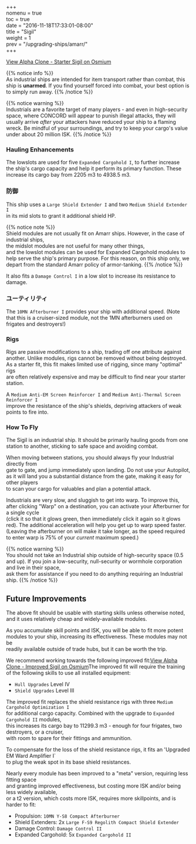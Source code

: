 +++  
nomenu = true  
toc = true  
date = "2016-11-18T17:33:01-08:00"  
title = "Sigil"  
weight = 1  
prev = "/upgrading-ships/amarr/"  
+++

<object type="image/svg+xml" data="https://o.smium.org/api/convert/118471/svg/118471-alpha-clone---starter-sigil.svg?privatetoken=703829454870282240"><a href="https://o.smium.org/loadout/private/118471/703829454870282240">View Alpha Clone - Starter Sigil on Osmium</a></object>

{{% notice info %}}  
As industrial ships are intended for item transport rather than combat, this ship is **unarmed**. If you find yourself forced into combat, your best option is to simply run away.
{{% /notice %}}

{{% notice warning %}}  
Industrials are a favorite target of many players - and even in high-security space, where CONCORD will appear to punish illegal attacks, they will usually arrive *after* your attackers have reduced your ship to a flaming wreck. Be mindful of your surroundings, and try to keep your cargo's value under about 20 million ISK.
{{% /notice %}}

### Hauling Enhancements

The lowslots are used for five `Expanded Cargohold I`, to further increase  
the ship's cargo capacity and help it perform its primary function. These increase its cargo bay from 2205 m3 to 4938.5 m3.

### 防御

This ship uses a `Large Shield Extender I` and two `Medium Shield Extender I`   
in its mid slots to grant it additional shield HP.

{{% notice note %}}  
Shield modules are not usually fit on Amarr ships. However, in the case of industrial ships,  
the midslot modules are not useful for many other things,  
and the lowslot modules can be used for Expanded Cargohold modules to help serve the ship's primary purpose. For this reason, on this ship only, we depart from the standard Amarr policy of armor-tanking.
{{% /notice %}}

It also fits a `Damage Control I` in a low slot to increase its resistance to damage.

### ユーティリティ

The `10MN Afterburner I` provides your ship with additional speed. (Note  
that this is a cruiser-sized module, not the 1MN afterburners used on frigates and destroyers!)

### Rigs

Rigs are passive modifications to a ship, trading off one attribute against another. Unlike modules, rigs cannot be removed without being destroyed. As a starter fit, this fit makes limited use of rigging, since many "optimal" rigs  
are often relatively expensive and may be difficult to find near your starter station.

A `Medium Anti-EM Screen Reinforcer I` and `Medium Anti-Thermal Screen Reinforcer I`  
improve the resistance of the ship's shields, depriving attackers of weak points to fire into.

### How To Fly

The Sigil is an industrial ship. It should be primarily hauling goods from one  
station to another, sticking to safe space and avoiding combat.

When moving between stations, you should always fly your Industrial directly from  
gate to gate, and jump immediately upon landing. Do not use your Autopilot,  
as it will land you a substantial distance from the gate, making it easy for other players  
to scan your cargo for valuables and plan a potential attack.

Industrials are very slow, and sluggish to get into warp. To improve this,   
after clicking "Warp" on a destination, you can activate your Afterburner for a single cycle   
(click it so that it glows green, then immediately click it again so it glows red). The additional acceleration will help you get up to warp speed faster. (Leaving the afterburner on will make it take longer, as the speed required  
to enter warp is 75% of your *current* maximum speed.)

{{% notice warning %}}  
You should not take an Industrial ship outside of high-security space (0.5 and up). If you join a low-security, null-security or wormhole corporation and live in their space,  
ask them for assistance if you need to do anything requiring an Industrial ship.
{{% /notice %}}

## Future Improvements

The above fit should be usable with starting skills unless otherwise noted,  
and it uses relatively cheap and widely-available modules.

As you accumulate skill points and ISK, you will be able to fit more potent  
modules to your ship, increasing its effectiveness. These modules may not be  
readily available outside of trade hubs, but it can be worth the trip.

We recommend working towards the following improved fit:<object type="image/svg+xml" data="https://o.smium.org/api/convert/118473/svg/118473-alpha-clone---improved-sigil.svg?privatetoken=1970777419153408000"><a href="https://o.smium.org/loadout/private/118473/1970777419153408000">View Alpha Clone - Improved Sigil on Osmium</a></object>The improved fit will require the training of the following skills to use all installed equipment:

* `Hull Upgrades` Level IV
* `Shield Upgrades` Level III

The improved fit replaces the shield resistance rigs with three `Medium Cargohold Optimization I`  
for additional cargo capacity. Combined with the upgrade to `Expanded Cargohold II` modules,  
this increases its cargo bay to 11299.3 m3 - enough for four frigates, two destroyers, or a cruiser,  
with room to spare for their fittings and ammunition.

To compensate for the loss of the shield resistance rigs, it fits an 'Upgraded EM Ward Amplifier I`  
to plug the weak spot in its base shield resistances.

Nearly every module has been improved to a "meta" version, requiring less fitting space  
and granting improved effectiveness, but costing more ISK and/or being less widely available,  
or a t2 version, which costs more ISK, requires more skillpoints, and is harder to fit:

* Propulsion: `10MN Y-S8 Compact Afterburner`
* Shield Extenders: 2x `Large F-S9 Regolith Compact Shield Extender`
* Damage Control: `Damage Control II`
* Expanded Cargohold: 5x `Expanded Cargohold II`
